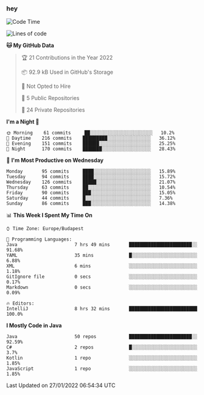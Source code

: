 ### hey

<!--START_SECTION:waka-->
![Code Time](http://img.shields.io/badge/Code%20Time-491%20hrs%2027%20mins-blue)

![Lines of code](https://img.shields.io/badge/From%20Hello%20World%20I%27ve%20Written-441%20Thousand%20lines%20of%20code-blue)

**🐱 My GitHub Data** 

> 🏆 21 Contributions in the Year 2022
 > 
> 📦 92.9 kB Used in GitHub's Storage 
 > 
> 🚫 Not Opted to Hire
 > 
> 📜 5 Public Repositories 
 > 
> 🔑 24 Private Repositories  
 > 
**I'm a Night 🦉** 

```text
🌞 Morning    61 commits     ██░░░░░░░░░░░░░░░░░░░░░░░   10.2% 
🌆 Daytime    216 commits    █████████░░░░░░░░░░░░░░░░   36.12% 
🌃 Evening    151 commits    ██████░░░░░░░░░░░░░░░░░░░   25.25% 
🌙 Night      170 commits    ███████░░░░░░░░░░░░░░░░░░   28.43%

```
📅 **I'm Most Productive on Wednesday** 

```text
Monday       95 commits     ████░░░░░░░░░░░░░░░░░░░░░   15.89% 
Tuesday      94 commits     ████░░░░░░░░░░░░░░░░░░░░░   15.72% 
Wednesday    126 commits    █████░░░░░░░░░░░░░░░░░░░░   21.07% 
Thursday     63 commits     ██░░░░░░░░░░░░░░░░░░░░░░░   10.54% 
Friday       90 commits     ███░░░░░░░░░░░░░░░░░░░░░░   15.05% 
Saturday     44 commits     █░░░░░░░░░░░░░░░░░░░░░░░░   7.36% 
Sunday       86 commits     ███░░░░░░░░░░░░░░░░░░░░░░   14.38%

```


📊 **This Week I Spent My Time On** 

```text
⌚︎ Time Zone: Europe/Budapest

💬 Programming Languages: 
Java                     7 hrs 49 mins       ███████████████████████░░   91.68% 
YAML                     35 mins             █░░░░░░░░░░░░░░░░░░░░░░░░   6.88% 
XML                      6 mins              ░░░░░░░░░░░░░░░░░░░░░░░░░   1.18% 
GitIgnore file           0 secs              ░░░░░░░░░░░░░░░░░░░░░░░░░   0.17% 
Markdown                 0 secs              ░░░░░░░░░░░░░░░░░░░░░░░░░   0.09%

🔥 Editors: 
IntelliJ                 8 hrs 32 mins       █████████████████████████   100.0%

```

**I Mostly Code in Java** 

```text
Java                     50 repos            ███████████████████████░░   92.59% 
C#                       2 repos             █░░░░░░░░░░░░░░░░░░░░░░░░   3.7% 
Kotlin                   1 repo              ░░░░░░░░░░░░░░░░░░░░░░░░░   1.85% 
JavaScript               1 repo              ░░░░░░░░░░░░░░░░░░░░░░░░░   1.85%

```



 Last Updated on 27/01/2022 06:54:34 UTC
<!--END_SECTION:waka-->
